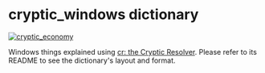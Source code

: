 # cryptic_windows dictionary

[![cryptic_economy](https://github.com/cryptic-resolver/cryptic_economy/workflows/test-dict/badge.svg)](https://github.com/cryptic-resolver/cryptic_economy/actions/workflows/test.yml)

Windows things explained using [cr: the Cryptic Resolver](https://github.com/cryptic-resolver/cr.rb). Please refer to its README to see the dictionary's layout and format.

<br>

